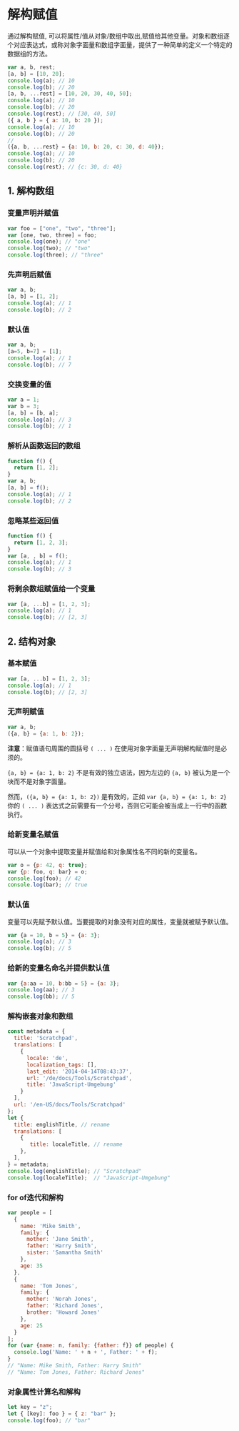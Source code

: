 # 解构赋值
通过解构赋值, 可以将属性/值从对象/数组中取出,赋值给其他变量。对象和数组逐个对应表达式，或称对象字面量和数组字面量，提供了一种简单的定义一个特定的数据组的方法。

```js
var a, b, rest;
[a, b] = [10, 20];
console.log(a); // 10
console.log(b); // 20
[a, b, ...rest] = [10, 20, 30, 40, 50];
console.log(a); // 10
console.log(b); // 20
console.log(rest); // [30, 40, 50]
({ a, b } = { a: 10, b: 20 });
console.log(a); // 10
console.log(b); // 20
// 
({a, b, ...rest} = {a: 10, b: 20, c: 30, d: 40});
console.log(a); // 10
console.log(b); // 20
console.log(rest); // {c: 30, d: 40}
```
## 1. 解构数组

### 变量声明并赋值

```js
var foo = ["one", "two", "three"];
var [one, two, three] = foo;
console.log(one); // "one"
console.log(two); // "two"
console.log(three); // "three"
```

### 先声明后赋值

```js
var a, b;
[a, b] = [1, 2];
console.log(a); // 1
console.log(b); // 2
```
### 默认值

```js
var a, b;
[a=5, b=7] = [1];
console.log(a); // 1
console.log(b); // 7
```

### 交换变量的值

```js
var a = 1;
var b = 3;
[a, b] = [b, a];
console.log(a); // 3
console.log(b); // 1
```

### 解析从函数返回的数组

```js
function f() {
  return [1, 2];
}
var a, b;
[a, b] = f();
console.log(a); // 1
console.log(b); // 2
```

### 忽略某些返回值

```js
function f() {
  return [1, 2, 3];
}
var [a, , b] = f();
console.log(a); // 1
console.log(b); // 3
```

### 将剩余数组赋值给一个变量

```js
var [a, ...b] = [1, 2, 3];
console.log(a); // 1
console.log(b); // [2, 3]
```
## 2. 结构对象
	
### 基本赋值

```js
var [a, ...b] = [1, 2, 3];
console.log(a); // 1
console.log(b); // [2, 3]
```

### 无声明赋值

```js
var a, b;
({a, b} = {a: 1, b: 2});
```

**注意**：赋值语句周围的圆括号 `( ... )` 在使用对象字面量无声明解构赋值时是必须的。

`{a, b} = {a: 1, b: 2}` 不是有效的独立语法，因为左边的 `{a, b}` 被认为是一个块而不是对象字面量。

然而，`({a, b} = {a: 1, b: 2})` 是有效的，正如 `var {a, b} = {a: 1, b: 2}`
你的 `( ... )` 表达式之前需要有一个分号，否则它可能会被当成上一行中的函数执行。

### 给新变量名赋值

可以从一个对象中提取变量并赋值给和对象属性名不同的新的变量名。

```js
var o = {p: 42, q: true};
var {p: foo, q: bar} = o;
console.log(foo); // 42
console.log(bar); // true 
```

### 默认值

变量可以先赋予默认值。当要提取的对象没有对应的属性，变量就被赋予默认值。
```js
var {a = 10, b = 5} = {a: 3};
console.log(a); // 3
console.log(b); // 5
```

### 给新的变量名命名并提供默认值

```js
var {a:aa = 10, b:bb = 5} = {a: 3};
console.log(aa); // 3
console.log(bb); // 5
```

### 解构嵌套对象和数组

```js
const metadata = {
  title: 'Scratchpad',
  translations: [
    {
      locale: 'de',
      localization_tags: [],
      last_edit: '2014-04-14T08:43:37',
      url: '/de/docs/Tools/Scratchpad',
      title: 'JavaScript-Umgebung'
    }
  ],
  url: '/en-US/docs/Tools/Scratchpad'
};
let {
  title: englishTitle, // rename
  translations: [
    {
       title: localeTitle, // rename
    },
  ],
} = metadata;
console.log(englishTitle); // "Scratchpad"
console.log(localeTitle);  // "JavaScript-Umgebung"
```

### for of迭代和解构

```js
var people = [
  {
    name: 'Mike Smith',
    family: {
      mother: 'Jane Smith',
      father: 'Harry Smith',
      sister: 'Samantha Smith'
    },
    age: 35
  },
  {
    name: 'Tom Jones',
    family: {
      mother: 'Norah Jones',
      father: 'Richard Jones',
      brother: 'Howard Jones'
    },
    age: 25
  }
];
for (var {name: n, family: {father: f}} of people) {
  console.log('Name: ' + n + ', Father: ' + f);
}
// "Name: Mike Smith, Father: Harry Smith"
// "Name: Tom Jones, Father: Richard Jones"
```

### 对象属性计算名和解构

```js
let key = "z";
let { [key]: foo } = { z: "bar" };
console.log(foo); // "bar"
```